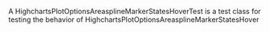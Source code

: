 A HighchartsPlotOptionsAreasplineMarkerStatesHoverTest is a test class for testing the behavior of HighchartsPlotOptionsAreasplineMarkerStatesHover